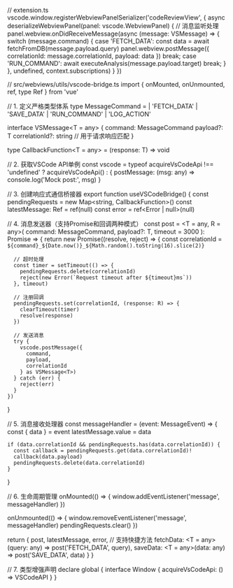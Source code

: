 // extension.ts
vscode.window.registerWebviewPanelSerializer('codeReviewView', {
  async deserializeWebviewPanel(panel: vscode.WebviewPanel) {
    // 消息监听处理
    panel.webview.onDidReceiveMessage(async (message: VSMessage) => {
      switch (message.command) {
        case 'FETCH_DATA':
          const data = await fetchFromDB(message.payload.query)
          panel.webview.postMessage({
            correlationId: message.correlationId,
            payload: data
          })
          break;
        case 'RUN_COMMAND':
          await executeAnalysis(message.payload.target)
          break;
      }
    }, undefined, context.subscriptions)
  }
})



<!-- src/webviews/components/CodeReview.vue -->
<template>
  <div>
    <button @click="loadData">加载数据</button>
    <p>最新消息：{{ latestMessage }}</p>
    <p v-if="error">错误：{{ error.message }}</p>
  </div>
</template>

<script setup lang="ts">
import { useVSCodeBridge } from '@/utils/vscode-bridge'

const { post, latestMessage, error, fetchData } = useVSCodeBridge()

const loadData = async () => {
  try {
    // 使用快捷方法
    const result = await fetchData<{ items: string[] }>({ 
      query: 'code-review-list' 
    })
    console.log('Received:', result.items)
    
    // 或使用通用post方法
    await post('RUN_COMMAND', { 
      type: 'analysis', 
      target: 'currentFile' 
    })
  } catch (err) {
    error.value = err as Error
  }
}
</script>



// src/webviews/utils/vscode-bridge.ts
import { onMounted, onUnmounted, ref, type Ref } from 'vue'

// 1. 定义严格类型体系
type MessageCommand = 
  | 'FETCH_DATA' 
  | 'SAVE_DATA'
  | 'RUN_COMMAND'
  | 'LOG_ACTION'

interface VSMessage<T = any> {
  command: MessageCommand
  payload?: T
  correlationId?: string  // 用于请求响应匹配
}

type CallbackFunction<T = any> = (response: T) => void

// 2. 获取VSCode API单例
const vscode = typeof acquireVsCodeApi !== 'undefined' ? 
  acquireVsCodeApi() : 
  { postMessage: (msg: any) => console.log('Mock post:', msg) }

// 3. 创建响应式通信桥接器
export function useVSCodeBridge() {
  const pendingRequests = new Map<string, CallbackFunction>()
  const latestMessage: Ref<any> = ref(null)
  const error = ref<Error | null>(null)

  // 4. 消息发送器（支持Promise和回调两种模式）
  const post = <T = any, R = any>(
    command: MessageCommand,
    payload?: T,
    timeout = 3000
  ): Promise<R> => {
    return new Promise((resolve, reject) => {
      const correlationId = `${command}_${Date.now()}_${Math.random().toString(16).slice(2)}`
      
      // 超时处理
      const timer = setTimeout(() => {
        pendingRequests.delete(correlationId)
        reject(new Error(`Request timeout after ${timeout}ms`))
      }, timeout)

      // 注册回调
      pendingRequests.set(correlationId, (response: R) => {
        clearTimeout(timer)
        resolve(response)
      })

      // 发送消息
      try {
        vscode.postMessage({
          command,
          payload,
          correlationId
        } as VSMessage<T>)
      } catch (err) {
        reject(err)
      }
    })
  }

  // 5. 消息接收处理器
  const messageHandler = (event: MessageEvent<VSMessage>) => {
    const { data } = event
    latestMessage.value = data

    if (data.correlationId && pendingRequests.has(data.correlationId)) {
      const callback = pendingRequests.get(data.correlationId)!
      callback(data.payload)
      pendingRequests.delete(data.correlationId)
    }
  }

  // 6. 生命周期管理
  onMounted(() => {
    window.addEventListener('message', messageHandler)
  })

  onUnmounted(() => {
    window.removeEventListener('message', messageHandler)
    pendingRequests.clear()
  })

  return { 
    post,
    latestMessage,
    error,
    // 支持快捷方法
    fetchData: <T = any>(query: any) => post<T>('FETCH_DATA', query),
    saveData: <T = any>(data: any) => post<T>('SAVE_DATA', data)
  }
}

// 7. 类型增强声明
declare global {
  interface Window {
    acquireVsCodeApi: () => VSCodeAPI
  }
}
